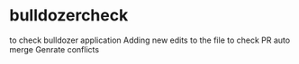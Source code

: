 # bulldozercheck
to check bulldozer application
Adding new edits to the file to check PR auto merge
Genrate conflicts

